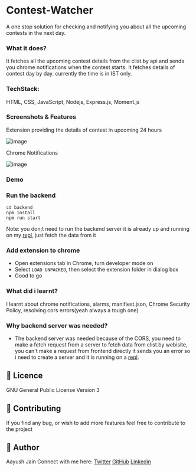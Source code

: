 # Contest-Watcher
A one stop solution for checking and notifying you about all the upcoming contests in the next day.

### What it does?
It fetches all the upcoming contest details from the clist.by api and sends you chrome notifications when the contest starts. It fetches details of contest day by day. currently the time is in IST only.

### TechStack:
HTML, CSS, JavaScript, Nodejs, Express.js, Moment.js

### Screenshots & Features
Extension providing the details of contest in upcoming 24 hours

![image](https://user-images.githubusercontent.com/54480934/124947274-50e0ec00-e02d-11eb-82f8-3d35b9f08912.png)

Chrome Notifications

![image](https://user-images.githubusercontent.com/54480934/124947327-5c341780-e02d-11eb-9958-141f6c7c71d1.png)

### Demo

### Run the backend
```
cd backend
npm install
npm run start
```
Note: you don;t need to run the backend server it is already up and running on my [repl](https://replit.com/@jainaayush01/clist-contests#index.js), just fetch the data from it

### Add extension to chrome
* Open extensions tab in Chrome, turn developer mode on
* Select `LOAD UNPACKED`, then select the extension folder in dialog box
* Good to go

### What did i learnt?
I learnt about chrome notifications, alarms, manifiest.json, Chrome Security Policy, resolving cors errors(yeah always a tough one) 

### Why backend server was needed?
* The backend server was needed because of the CORS, you need to make a fetch request from a server to fetch data from clist.by webisite, you can't make a request from frontend directly it sends you an error so i need to create a server and it is running on a [repl](https://replit.com/@jainaayush01/clist-contests#index.js). 

## 📝 Licence

GNU General Public License Version 3

## 🥳 Contributing

If you find any bug, or wish to add more features feel free to contribute to the project

## 👻 Author

Aayush Jain 
Connect with me here: [Twitter](https://twitter.com/jainaayush01) [GitHub](https://github.com/jainaayush01) [Linkedin](https://linkedin.com/in/jainaayush01)

